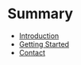 # Summary

* [Introduction](README.md)
* [Getting Started](getting-started.md)
* [Contact](chapter1.md)

